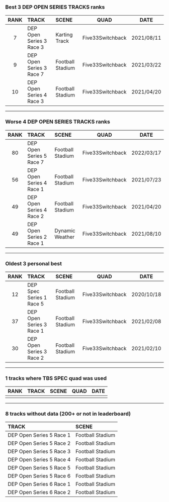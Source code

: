 ### Best 3 DEP OPEN SERIES TRACKS ranks
|RANK|TRACK|SCENE|QUAD|DATE|
|:---:|:---|:---|:---:|:---:|
|7|DEP Open Series 3 Race 3|Karting Track|Five33Switchback|2021/08/11|
|9|DEP Open Series 3 Race 7|Football Stadium|Five33Switchback|2021/03/22|
|10|DEP Open Series 4 Race 3|Football Stadium|Five33Switchback|2021/04/20|
---
### Worse 4 DEP OPEN SERIES TRACKS ranks
|RANK|TRACK|SCENE|QUAD|DATE|
|:---:|:---|:---|:---:|:---:|
|80|DEP Open Series 5 Race 7|Football Stadium|Five33Switchback|2022/03/17|
|56|DEP Open Series 4 Race 1|Football Stadium|Five33Switchback|2021/07/23|
|49|DEP Open Series 4 Race 2|Football Stadium|Five33Switchback|2021/04/20|
|49|DEP Open Series 2 Race 1|Dynamic Weather|Five33Switchback|2021/08/10|
---
### Oldest 3 personal best
|RANK|TRACK|SCENE|QUAD|DATE|
|:---:|:---|:---|:---:|:---:|
|12|DEP Spec Series 1 Race 5|Football Stadium|Five33Switchback|2020/10/18|
|37|DEP Open Series 3 Race 1|Football Stadium|Five33Switchback|2021/02/08|
|30|DEP Open Series 3 Race 2|Football Stadium|Five33Switchback|2021/02/10|
---
### 1 tracks where TBS SPEC quad was used
|RANK|TRACK|SCENE|QUAD|DATE|
|:---:|:---|:---|:---:|:---:|
||||||
---
### 8 tracks without data (200+ or not in leaderboard)
|TRACK|SCENE|
|:---|:---|
|DEP Open Series 5 Race 1|Football Stadium|
|DEP Open Series 5 Race 2|Football Stadium|
|DEP Open Series 5 Race 3|Football Stadium|
|DEP Open Series 5 Race 4|Football Stadium|
|DEP Open Series 5 Race 5|Football Stadium|
|DEP Open Series 5 Race 6|Football Stadium|
|DEP Open Series 6 Race 1|Football Stadium|
|DEP Open Series 6 Race 2|Football Stadium|
